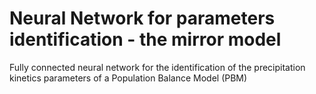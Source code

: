 # Neural Network for parameters identification - the mirror model 
Fully connected neural network for the identification of the precipitation kinetics parameters of a Population Balance Model (PBM)
